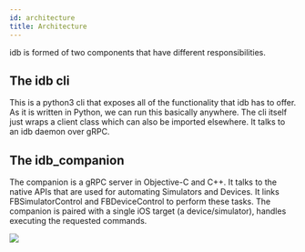 ```yaml
---
id: architecture
title: Architecture
---
```


idb is formed of two components that have different responsibilities.

## The idb cli

This is a python3 cli that exposes all of the functionality that idb has to offer. As it is written in Python, we can run this basically anywhere.
The cli itself just wraps a client class which can also be imported elsewhere. It talks to an idb daemon over gRPC.

## The idb_companion

The companion is a gRPC server in Objective-C and C++. It talks to the native APIs that are used for automating Simulators and Devices. It links FBSimulatorControl and FBDeviceControl to perform these tasks.
The companion is paired with a single iOS target (a device/simulator), handles executing the requested commands.

![](https://www.fbidb.io/docs/assets/idb_architecture.png)
